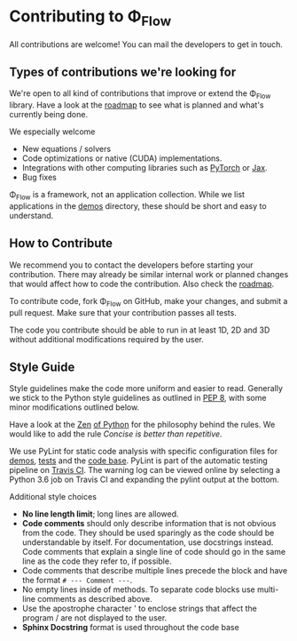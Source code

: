 # Contributing to Φ<sub>Flow</sub>

All contributions are welcome!
You can mail the developers to get in touch.

## Types of contributions we're looking for

We're open to all kind of contributions that improve or extend the Φ<sub>Flow</sub> library.
Have a look at the [roadmap](https://github.com/tum-pbs/PhiFlow/projects/1) to see what is planned and what's currently being done.

We especially welcome
- New equations / solvers
- Code optimizations or native (CUDA) implementations.
- Integrations with other computing libraries such as [PyTorch](https://pytorch.org/) or [Jax](https://github.com/google/jax).
- Bug fixes

Φ<sub>Flow</sub> is a framework, not an application collection.
While we list applications in the [demos](../demos) directory, these should be short and easy to understand.

## How to Contribute

We recommend you to contact the developers before starting your contribution.
There may already be similar internal work or planned changes that would affect how to code the contribution.
Also check the [roadmap](https://github.com/tum-pbs/PhiFlow/projects/1).

To contribute code, fork Φ<sub>Flow</sub> on GitHub, make your changes, and submit a pull request.
Make sure that your contribution passes all tests.

The code you contribute should be able to run in at least 1D, 2D and 3D without additional modifications required by the user.

## Style Guide
Style guidelines make the code more uniform and easier to read.
Generally we stick to the Python style guidelines as outlined in [PEP 8](https://www.python.org/dev/peps/pep-0008/), with some minor modifications outlined below.

Have a look at the [Zen](https://en.wikipedia.org/wiki/Zen_of_Python) [of Python](https://www.python.org/dev/peps/pep-0020/) for the philosophy behind the rules.
We would like to add the rule *Concise is better than repetitive.*

We use PyLint for static code analysis with specific configuration files for
[demos](../demos/.pylintrc),
[tests](../tests/.pylintrc) and the
[code base](../phi/.pylintrc).
PyLint is part of the automatic testing pipeline on [Travis CI](https://travis-ci.com/tum-pbs/PhiFlow). The warning log can be viewed online by selecting a Python 3.6 job on Travis CI and expanding the pylint output at the bottom.

Additional style choices
- **No line length limit**; long lines are allowed.
- **Code comments** should only describe information that is not obvious from the code. They should be used sparingly as the code should be understandable by itself. For documentation, use docstrings instead. Code comments that explain a single line of code should go in the same line as the code they refer to, if possible.
- Code comments that describe multiple lines precede the block and have the format `# --- Comment ---`.
- No empty lines inside of methods. To separate code blocks use multi-line comments as described above.
- Use the apostrophe character ' to enclose strings that affect the program / are not displayed to the user.
- **Sphinx Docstring** format is used throughout the code base
